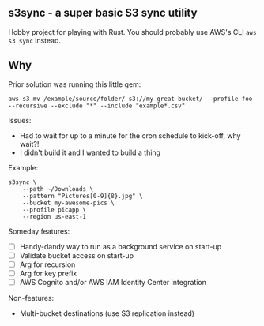 ## s3sync - a super basic S3 sync utility
Hobby project for playing with Rust.  You should probably use AWS's CLI `aws s3 sync` instead.

## Why
Prior solution was running this little gem: 
```
aws s3 mv /example/source/folder/ s3://my-great-bucket/ --profile foo --recursive --exclude "*" --include "example*.csv"
```

Issues:
* Had to wait for up to a minute for the cron schedule to kick-off, why wait?!
* I didn't build it and I wanted to build a thing


Example: 
```
s3sync \
    --path ~/Downloads \
    --pattern "Pictures[0-9]{8}.jpg" \
    --bucket my-awesome-pics \
    --profile picapp \
    --region us-east-1
```

Someday features:

- [ ] Handy-dandy way to run as a background service on start-up
- [ ] Validate bucket access on start-up
- [ ] Arg for recursion
- [ ] Arg for key prefix
- [ ] AWS Cognito and/or AWS IAM Identity Center integration

Non-features:
- Multi-bucket destinations (use S3 replication instead)